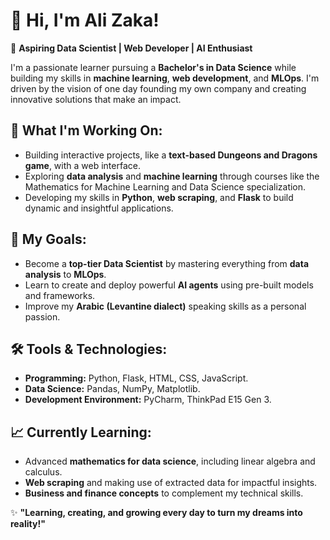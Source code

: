 # 👋 Hi, I'm Ali Zaka!  

🌟 **Aspiring Data Scientist | Web Developer | AI Enthusiast**  

I'm a passionate learner pursuing a **Bachelor's in Data Science** while building my skills in **machine learning**, **web development**, and **MLOps**. I'm driven by the vision of one day founding my own company and creating innovative solutions that make an impact.  

## 🚀 What I'm Working On:  
- Building interactive projects, like a **text-based Dungeons and Dragons game**, with a web interface.  
- Exploring **data analysis** and **machine learning** through courses like the Mathematics for Machine Learning and Data Science specialization.  
- Developing my skills in **Python**, **web scraping**, and **Flask** to build dynamic and insightful applications.  

## 🎯 My Goals:  
- Become a **top-tier Data Scientist** by mastering everything from **data analysis** to **MLOps**.  
- Learn to create and deploy powerful **AI agents** using pre-built models and frameworks.  
- Improve my **Arabic (Levantine dialect)** speaking skills as a personal passion.  

## 🛠️ Tools & Technologies:  
- **Programming:** Python, Flask, HTML, CSS, JavaScript.  
- **Data Science:** Pandas, NumPy, Matplotlib.  
- **Development Environment:** PyCharm, ThinkPad E15 Gen 3.  

## 📈 Currently Learning:  
- Advanced **mathematics for data science**, including linear algebra and calculus.  
- **Web scraping** and making use of extracted data for impactful insights.  
- **Business and finance concepts** to complement my technical skills.  

✨ **"Learning, creating, and growing every day to turn my dreams into reality!"**  
